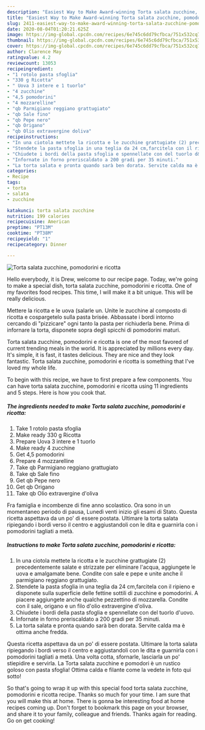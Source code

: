 ```yaml
---
description: "Easiest Way to Make Award-winning Torta salata zucchine, pomodorini e ricotta"
title: "Easiest Way to Make Award-winning Torta salata zucchine, pomodorini e ricotta"
slug: 2411-easiest-way-to-make-award-winning-torta-salata-zucchine-pomodorini-e-ricotta
date: 2020-08-04T01:20:21.625Z
image: https://img-global.cpcdn.com/recipes/6e745c6dd79cfbca/751x532cq70/torta-salata-zucchine-pomodorini-e-ricotta-recipe-main-photo.jpg
thumbnail: https://img-global.cpcdn.com/recipes/6e745c6dd79cfbca/751x532cq70/torta-salata-zucchine-pomodorini-e-ricotta-recipe-main-photo.jpg
cover: https://img-global.cpcdn.com/recipes/6e745c6dd79cfbca/751x532cq70/torta-salata-zucchine-pomodorini-e-ricotta-recipe-main-photo.jpg
author: Clarence May
ratingvalue: 4.2
reviewcount: 13053
recipeingredient:
- "1 rotolo pasta sfoglia"
- "330 g Ricotta"
- " Uova 3 intere e 1 tuorlo"
- "4 zucchine"
- "4,5 pomodorini"
- "4 mozzarelline"
- "qb Parmigiano reggiano grattugiato"
- "qb Sale fino"
- "qb Pepe nero"
- "qb Origano"
- "qb Olio extravergine doliva"
recipeinstructions:
- "In una ciotola mettete la ricotta e le zucchine grattugiate (2) precedentemente salate e strizzate per eliminare l&#39;acqua, aggiungete le uova e amalgamate bene. Condite con sale e pepe e unite anche il parmigiano reggiano grattugiato."
- "Stendete la pasta sfoglia in una teglia da 24 cm,farcitela con il ripieno e disponete sulla superficie delle fettine sottili di zucchine e pomodorini. A piacere aggiungete anche qualche pezzettino di mozzarella. Condite con il sale, origano e un filo d&#39;olio extravergine d&#39;oliva."
- "Chiudete i bordi della pasta sfoglia e spennellate con del tuorlo d&#39;uovo."
- "Infornate in forno preriscaldato a 200 gradi per 35 minuti."
- "La torta salata e pronta quando sarà ben dorata. Servite calda ma è ottima anche fredda."
categories:
- Recipe
tags:
- torta
- salata
- zucchine

katakunci: torta salata zucchine 
nutrition: 199 calories
recipecuisine: American
preptime: "PT13M"
cooktime: "PT38M"
recipeyield: "1"
recipecategory: Dinner

---
```



![Torta salata zucchine, pomodorini e ricotta](https://img-global.cpcdn.com/recipes/6e745c6dd79cfbca/751x532cq70/torta-salata-zucchine-pomodorini-e-ricotta-recipe-main-photo.jpg)

Hello everybody, it is Drew, welcome to our recipe page. Today, we're going to make a special dish, torta salata zucchine, pomodorini e ricotta. One of my favorites food recipes. This time, I will make it a bit unique. This will be really delicious.

Mettere la ricotta e le uova (salarle un. Unite le zucchine al composto di ricotta e cospargetelo sulla pasta brisée. Abbassate i bordi intorno cercando di &#34;pizzicare&#34; ogni tanto la pasta per richiuderla bene. Prima di infornare la torta, disponete sopra degli spicchi di pomodorini maturi.

Torta salata zucchine, pomodorini e ricotta is one of the most favored of current trending meals in the world. It is appreciated by millions every day. It's simple, it is fast, it tastes delicious. They are nice and they look fantastic. Torta salata zucchine, pomodorini e ricotta is something that I've loved my whole life.


To begin with this recipe, we have to first prepare a few components. You can have torta salata zucchine, pomodorini e ricotta using 11 ingredients and 5 steps. Here is how you cook that.

<!--inarticleads1-->

##### The ingredients needed to make Torta salata zucchine, pomodorini e ricotta:

1. Take 1 rotolo pasta sfoglia
1. Make ready 330 g Ricotta
1. Prepare  Uova 3 intere e 1 tuorlo
1. Make ready 4 zucchine
1. Get 4,5 pomodorini
1. Prepare 4 mozzarelline
1. Take qb Parmigiano reggiano grattugiato
1. Take qb Sale fino
1. Get qb Pepe nero
1. Get qb Origano
1. Take qb Olio extravergine d&#39;oliva


Fra famiglia e incombenze di fine anno scolastico. Ora sono in un momentaneo periodo di pausa, Lunedì venti inizio gli esami di Stato. Questa ricetta aspettava da un po&#39; di essere postata. Ultimare la torta salata ripiegando i bordi verso il centro e aggiustandoli con le dita e guarnirla con i pomodorini tagliati a metà. 

<!--inarticleads2-->

##### Instructions to make Torta salata zucchine, pomodorini e ricotta:

1. In una ciotola mettete la ricotta e le zucchine grattugiate (2) precedentemente salate e strizzate per eliminare l&#39;acqua, aggiungete le uova e amalgamate bene. Condite con sale e pepe e unite anche il parmigiano reggiano grattugiato.
1. Stendete la pasta sfoglia in una teglia da 24 cm,farcitela con il ripieno e disponete sulla superficie delle fettine sottili di zucchine e pomodorini. A piacere aggiungete anche qualche pezzettino di mozzarella. Condite con il sale, origano e un filo d&#39;olio extravergine d&#39;oliva.
1. Chiudete i bordi della pasta sfoglia e spennellate con del tuorlo d&#39;uovo.
1. Infornate in forno preriscaldato a 200 gradi per 35 minuti.
1. La torta salata e pronta quando sarà ben dorata. Servite calda ma è ottima anche fredda.


Questa ricetta aspettava da un po&#39; di essere postata. Ultimare la torta salata ripiegando i bordi verso il centro e aggiustandoli con le dita e guarnirla con i pomodorini tagliati a metà. Una volta cotta, sfornarle, lasciarla un po&#39; stiepidire e servirla. La Torta salata zucchine e pomodori è un rustico goloso con pasta sfoglia! Ottima calda e filante come la vedete in foto qui sotto! 

So that's going to wrap it up with this special food torta salata zucchine, pomodorini e ricotta recipe. Thanks so much for your time. I am sure that you will make this at home. There is gonna be interesting food at home recipes coming up. Don't forget to bookmark this page on your browser, and share it to your family, colleague and friends. Thanks again for reading. Go on get cooking!
